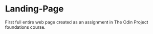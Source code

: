 # Landing-Page

First full entire web page created as an assignment in The Odin Project foundations course.

